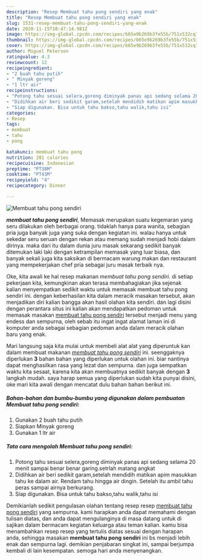 ```yaml
---
description: "Resep Membuat tahu pong sendiri yang enak"
title: "Resep Membuat tahu pong sendiri yang enak"
slug: 1531-resep-membuat-tahu-pong-sendiri-yang-enak
date: 2020-11-15T10:47:14.981Z
image: https://img-global.cpcdn.com/recipes/b65e9b269b3fe55b/751x532cq70/membuat-tahu-pong-sendiri-foto-resep-utama.jpg
thumbnail: https://img-global.cpcdn.com/recipes/b65e9b269b3fe55b/751x532cq70/membuat-tahu-pong-sendiri-foto-resep-utama.jpg
cover: https://img-global.cpcdn.com/recipes/b65e9b269b3fe55b/751x532cq70/membuat-tahu-pong-sendiri-foto-resep-utama.jpg
author: Miguel Peterson
ratingvalue: 4.3
reviewcount: 12
recipeingredient:
- "2 buah tahu putih"
- " Minyak goreng"
- "1 ltr air"
recipeinstructions:
- "Potong tahu sesuai selera,goreng diminyak panas api sedang selama 20 menit sampai benar benar garing.setrlah matang angkat"
- "Didihkan air beri sedikit garam,setelah mendidih matikan apim masukkan tahu ke dalam air. Rendam tahu hingga air dingin. Setelah itu ambil tahu peras sampai airnya berkurang."
- "Siap digunakan. Bisa untuk tahu bakso,tahu walik,tahu isi"
categories:
- Resep
tags:
- membuat
- tahu
- pong

katakunci: membuat tahu pong 
nutrition: 281 calories
recipecuisine: Indonesian
preptime: "PT38M"
cooktime: "PT43M"
recipeyield: "4"
recipecategory: Dinner

---
```



![Membuat tahu pong sendiri](https://img-global.cpcdn.com/recipes/b65e9b269b3fe55b/751x532cq70/membuat-tahu-pong-sendiri-foto-resep-utama.jpg)

<b><i>membuat tahu pong sendiri</i></b>, Memasak merupakan suatu kegemaran yang seru dilakukan oleh berbagai orang. tidaklah hanya para wanita, sebagian pria juga banyak juga yang suka dengan kegiatan ini. walau hanya untuk sekedar seru seruan dengan rekan atau memang sudah menjadi hobi dalam dirinya. maka dari itu dalam dunia juru masak sekarang sedikit banyak ditemukan laki laki dengan ketrampilan memasak yang luar biasa, dan banyak sekali juga kita saksikan di bermacam warung makan dan restaurant yang mempekerjakan chef pria sebagai juru masak terbaik nya.

Oke, kita awali ke hal resep makanan <i>membuat tahu pong sendiri</i>. di setiap pekerjaan kita, kemungkinan akan terasa membahagiakan jika sejenak kalian menyempatkan sedikit waktu untuk memasak membuat tahu pong sendiri ini. dengan keberhasilan kita dalam meracik masakan tersebut, akan menjadikan diri kalian bangga akan hasil olahan kita sendiri. dan lagi disini dengan perantara situs ini kalian akan mendapatkan pedoman untuk memasak masakan <u>membuat tahu pong sendiri</u> tersebut menjadi menu yang endess dan sempurna, oleh sebab itu ingat ingat alamat laman ini di komputer anda sebagai sebagian pedoman anda dalam meracik olahan baru yang enak.




Mari langsung saja kita mulai untuk membeli alat alat yang diperuntuk kan dalam membuat makanan <u><i>membuat tahu pong sendiri</i></u> ini. seenggaknya diperlukan <b>3</b> bahan bahan yang diperlukan untuk olahan ini. biar nantinya dapat menghasilkan rasa yang lezat dan sempurna. dan juga sempatkan waktu kita sesaat, karena kita akan membuatnya sedikit banyak dengan <b>3</b> langkah mudah. saya harap semua yang diperlukan sudah kita punyai disini, oke mari kita awali dengan mencatat dulu bahan bahan berikut ini.

<!--inarticleads1-->

##### Bahan-bahan dan bumbu-bumbu yang digunakan dalam pembuatan Membuat tahu pong sendiri:

1. Gunakan 2 buah tahu putih
1. Siapkan  Minyak goreng
1. Gunakan 1 ltr air




<!--inarticleads2-->

##### Tata cara mengolah Membuat tahu pong sendiri:

1. Potong tahu sesuai selera,goreng diminyak panas api sedang selama 20 menit sampai benar benar garing.setrlah matang angkat
1. Didihkan air beri sedikit garam,setelah mendidih matikan apim masukkan tahu ke dalam air. Rendam tahu hingga air dingin. Setelah itu ambil tahu peras sampai airnya berkurang.
1. Siap digunakan. Bisa untuk tahu bakso,tahu walik,tahu isi




Demikianlah sedikit pengulasan olahan tentang resep resep <u>membuat tahu pong sendiri</u> yang sempurna. kami harapkan anda dapat memahami dengan tulisan diatas, dan anda dapat mengulanginya di masa datang untuk di sajikan dalam bermacam kegiatan keluarga atau teman kalian. kamu bisa menambahkan resep resep yang tertulis diatas sesuai dengan harapan anda, sehingga masakan <b>membuat tahu pong sendiri</b> ini bs menjadi lebih enak dan sempurna lagi. demikian penjabaran singkat ini, sampai berjumpa kembali di lain kesempatan. semoga hari anda menyenangkan.
